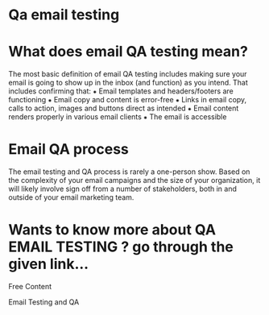 # Qa email testing
# What does email QA testing mean?
The most basic definition of email QA testing includes making sure your email is going to show up in the inbox (and function) as you intend. That includes confirming that:
⁕ Email templates and headers/footers are functioning
⁕ Email copy and content is error-free
⁕ Links in email copy, calls to action, images and buttons direct as intended
⁕ Email content renders properly in various email clients 
⁕ The email is accessible

# Email QA process
The email testing and QA process is rarely a one-person show. Based on the complexity of your email campaigns and the size of your organization, it will likely involve sign off from a number of stakeholders, both in and outside of your email marketing team.

# Wants to know more about QA EMAIL TESTING ? go through the given link...

<ResourceGroupTitle>Free Content</ResourceGroupTitle>

<BadgeLink colorScheme='yellow' badgeText='Read' href='https://www.litmus.com/blog/email-testing-and-qa/'>Email Testing and QA</BadgeLink>


